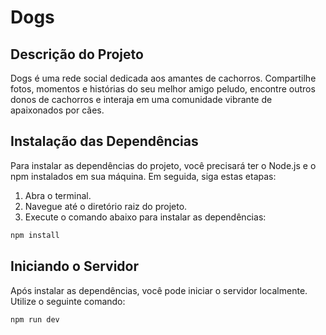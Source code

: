 # Dogs

## Descrição do Projeto
Dogs é uma rede social dedicada aos amantes de cachorros. Compartilhe fotos, momentos e histórias do seu melhor amigo peludo, encontre outros donos de cachorros e interaja em uma comunidade vibrante de apaixonados por cães.

## Instalação das Dependências
Para instalar as dependências do projeto, você precisará ter o Node.js e o npm instalados em sua máquina. Em seguida, siga estas etapas:

1. Abra o terminal.
2. Navegue até o diretório raiz do projeto.
3. Execute o comando abaixo para instalar as dependências:

```bash
npm install
```

## Iniciando o Servidor
Após instalar as dependências, você pode iniciar o servidor localmente. Utilize o seguinte comando:

```bash
npm run dev
```
